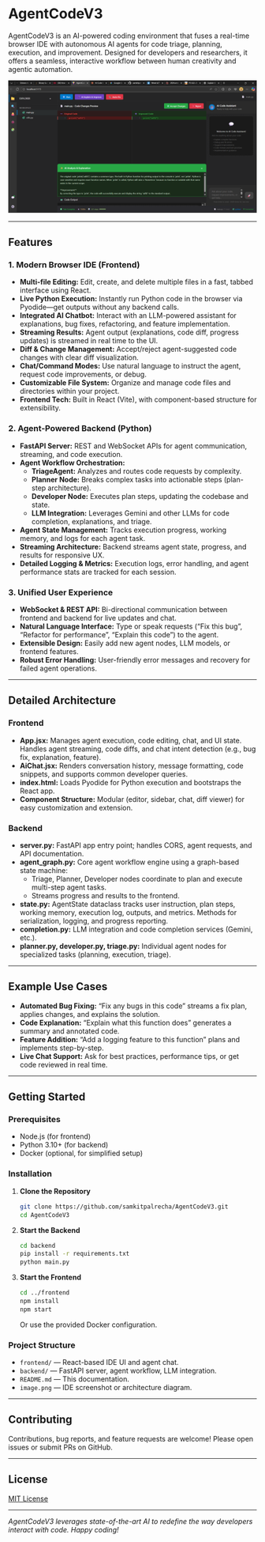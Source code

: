 # AgentCodeV3

AgentCodeV3 is an AI-powered coding environment that fuses a real-time browser IDE with autonomous AI agents for code triage, planning, execution, and improvement. Designed for developers and researchers, it offers a seamless, interactive workflow between human creativity and agentic automation.

![IDE Preview](image.png)

---

## Features

### 1. Modern Browser IDE (Frontend)
- **Multi-file Editing:** Edit, create, and delete multiple files in a fast, tabbed interface using React.
- **Live Python Execution:** Instantly run Python code in the browser via Pyodide—get outputs without any backend calls.
- **Integrated AI Chatbot:** Interact with an LLM-powered assistant for explanations, bug fixes, refactoring, and feature implementation.
- **Streaming Results:** Agent output (explanations, code diff, progress updates) is streamed in real time to the UI.
- **Diff & Change Management:** Accept/reject agent-suggested code changes with clear diff visualization.
- **Chat/Command Modes:** Use natural language to instruct the agent, request code improvements, or debug.
- **Customizable File System:** Organize and manage code files and directories within your project.
- **Frontend Tech:** Built in React (Vite), with component-based structure for extensibility.

### 2. Agent-Powered Backend (Python)
- **FastAPI Server:** REST and WebSocket APIs for agent communication, streaming, and code execution.
- **Agent Workflow Orchestration:** 
  - **TriageAgent:** Analyzes and routes code requests by complexity.
  - **Planner Node:** Breaks complex tasks into actionable steps (plan-step architecture).
  - **Developer Node:** Executes plan steps, updating the codebase and state.
  - **LLM Integration:** Leverages Gemini and other LLMs for code completion, explanations, and triage.
- **Agent State Management:** Tracks execution progress, working memory, and logs for each agent task.
- **Streaming Architecture:** Backend streams agent state, progress, and results for responsive UX.
- **Detailed Logging & Metrics:** Execution logs, error handling, and agent performance stats are tracked for each session.

### 3. Unified User Experience
- **WebSocket & REST API:** Bi-directional communication between frontend and backend for live updates and chat.
- **Natural Language Interface:** Type or speak requests (“Fix this bug”, “Refactor for performance”, “Explain this code”) to the agent.
- **Extensible Design:** Easily add new agent nodes, LLM models, or frontend features.
- **Robust Error Handling:** User-friendly error messages and recovery for failed agent operations.

---

## Detailed Architecture

### Frontend

- **App.jsx:** Manages agent execution, code editing, chat, and UI state. Handles agent streaming, code diffs, and chat intent detection (e.g., bug fix, explanation, feature).
- **AiChat.jsx:** Renders conversation history, message formatting, code snippets, and supports common developer queries.
- **index.html:** Loads Pyodide for Python execution and bootstraps the React app.
- **Component Structure:** Modular (editor, sidebar, chat, diff viewer) for easy customization and extension.

### Backend

- **server.py:** FastAPI app entry point; handles CORS, agent requests, and API documentation.
- **agent_graph.py:** Core agent workflow engine using a graph-based state machine:
  - Triage, Planner, Developer nodes coordinate to plan and execute multi-step agent tasks.
  - Streams progress and results to the frontend.
- **state.py:** AgentState dataclass tracks user instruction, plan steps, working memory, execution log, outputs, and metrics. Methods for serialization, logging, and progress reporting.
- **completion.py:** LLM integration and code completion services (Gemini, etc.).
- **planner.py, developer.py, triage.py:** Individual agent nodes for specialized tasks (planning, execution, triage).

---

## Example Use Cases

- **Automated Bug Fixing:** “Fix any bugs in this code” streams a fix plan, applies changes, and explains the solution.
- **Code Explanation:** “Explain what this function does” generates a summary and annotated code.
- **Feature Addition:** “Add a logging feature to this function” plans and implements step-by-step.
- **Live Chat Support:** Ask for best practices, performance tips, or get code reviewed in real time.

---

## Getting Started

### Prerequisites

- Node.js (for frontend)
- Python 3.10+ (for backend)
- Docker (optional, for simplified setup)

### Installation

1. **Clone the Repository**
   ```bash
   git clone https://github.com/samkitpalrecha/AgentCodeV3.git
   cd AgentCodeV3
   ```
2. **Start the Backend**
   ```bash
   cd backend
   pip install -r requirements.txt
   python main.py
   ```
3. **Start the Frontend**
   ```bash
   cd ../frontend
   npm install
   npm start
   ```
   Or use the provided Docker configuration.

### Project Structure

- `frontend/` — React-based IDE UI and agent chat.
- `backend/` — FastAPI server, agent workflow, LLM integration.
- `README.md` — This documentation.
- `image.png` — IDE screenshot or architecture diagram.

---

## Contributing

Contributions, bug reports, and feature requests are welcome! Please open issues or submit PRs on GitHub.

---

## License

[MIT License](LICENSE)

---

*AgentCodeV3 leverages state-of-the-art AI to redefine the way developers interact with code. Happy coding!*